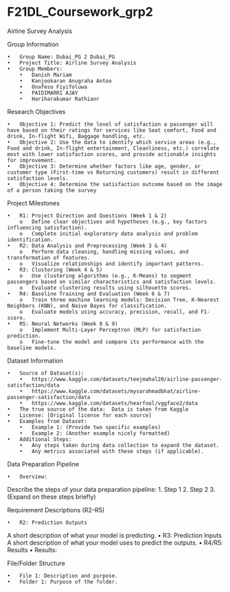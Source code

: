 # F21DL_Coursework_grp2
Airline Survey Analysis

Group Information

	•	Group Name: Dubai_PG 2 Dubai_PG
	•	Project Title: Airline Survey Analysis
	•	Group Members:
		•	Danish Mariam
		•	Kanjookaran Anugraha Antoo
		•	Onafeso Fiyifoluwa
		•	PAIDIMARRI AJAY
		•	Hariharakumar Rathianr

Research Objectives

	•	Objective 1: Predict the level of satisfaction a passenger will have based on their ratings for services like Seat comfort, Food and drink, In-flight Wifi, Baggage handling, etc.
	•	Objective 2: Use the data to identify which service areas (e.g., Food and drink, In-flight entertainment, Cleanliness, etc.) correlate most with lower satisfaction scores, and provide actionable insights for improvement.
	•	Objective 3: Determine whether factors like age, gender, or customer type (First-time vs Returning customers) result in different satisfaction levels.
	•	Objective 4: Determine the satisfaction outcome based on the image of a person taking the survey

Project Milestones

	•	R1: Project Direction and Questions (Week 1 & 2)
		o	Define clear objectives and hypotheses (e.g., key factors influencing satisfaction).
		o	Complete initial exploratory data analysis and problem identification.
	•	R2: Data Analysis and Preprocessing (Week 3 & 4)
		o	Perform data cleaning, handling missing values, and transformation of features.
		o	Visualize relationships and identify important patterns.
	•	R3: Clustering (Week 4 & 5)
		o	Use clustering algorithms (e.g., K-Means) to segment passengers based on similar characteristics and satisfaction levels.
		o	Evaluate clustering results using silhouette scores.
	•	R4: Baseline Training and Evaluation (Week 6 & 7)
		o	Train three machine learning models: Decision Tree, K-Nearest Neighbors (KNN), and Naive Bayes for classification.
		o	Evaluate models using accuracy, precision, recall, and F1-score.
	•	R5: Neural Networks (Week 8 & 9)
		o	Implement Multi-Layer Perceptron (MLP) for satisfaction prediction.
		o	Fine-tune the model and compare its performance with the baseline models.


Dataset Information

	•	Source of Dataset(s):
 		•	https://www.kaggle.com/datasets/teejmahal20/airline-passenger-satisfaction/data
		•	https://www.kaggle.com/datasets/mysarahmadbhat/airline-passenger-satisfaction/data
		•	https://www.kaggle.com/datasets/hearfool/vggface2/data
	•	The true source of the data:  Data is taken from Kaggle
	•	License: [Original license for each source]
	•	Examples from Dataset:
		•	Example 1: (Provide two specific examples)
		•	Example 2: (Another example nicely formatted)
	•	Additional Steps:
		•	Any steps taken during data collection to expand the dataset.
		•	Any metrics associated with these steps (if applicable).

Data Preparation Pipeline

	•	Overview:
Describe the steps of your data preparation pipeline:
	1.	Step 1
	2.	Step 2
	3.	(Expand on these steps briefly)

Requirement Descriptions (R2–R5)

	•	R2: Prediction Outputs
A short description of what your model is predicting.
	•	R3: Prediction Inputs
A short description of what your model uses to predict the outputs.
	•	R4/R5: Results
	•	Results:

File/Folder Structure

	•	File 1: Description and purpose.
	•	Folder 1: Purpose of the folder.


 
